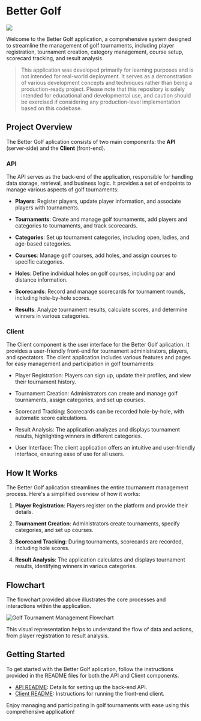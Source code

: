# Better Golf
![](https://i.imgur.com/2PF0vDE.png)

Welcome to the Better Golf application, a comprehensive system designed to streamline the management of golf tournaments, including player registration, tournament creation, category management, course setup, scorecard tracking, and result analysis.

>This application was developed primarily for learning purposes and is not intended for real-world deployment. It serves as a demonstration of various development concepts and techniques rather than being a production-ready project. Please note that this repository is solely intended for educational and developmental use, and caution should be exercised if considering any production-level implementation based on this codebase.


## Project Overview

The Better Golf aplication consists of two main components: the **API** (server-side) and the **Client** (front-end).

### API

The API serves as the back-end of the application, responsible for handling data storage, retrieval, and business logic. It provides a set of endpoints to manage various aspects of golf tournaments:

- **Players**: Register players, update player information, and associate players with tournaments.

- **Tournaments**: Create and manage golf tournaments, add players and categories to tournaments, and track scorecards.

- **Categories**: Set up tournament categories, including open, ladies, and age-based categories.

- **Courses**: Manage golf courses, add holes, and assign courses to specific categories.

- **Holes**: Define individual holes on golf courses, including par and distance information.

- **Scorecards**: Record and manage scorecards for tournament rounds, including hole-by-hole scores.

- **Results**: Analyze tournament results, calculate scores, and determine winners in various categories.

### Client

The Client component is the user interface for the Better Golf aplication. It provides a user-friendly front-end for tournament administrators, players, and spectators. The client application includes various features and pages for easy management and participation in golf tournaments:

- Player Registration: Players can sign up, update their profiles, and view their tournament history.

- Tournament Creation: Administrators can create and manage golf tournaments, assign categories, and set up courses.

- Scorecard Tracking: Scorecards can be recorded hole-by-hole, with automatic score calculations.

- Result Analysis: The application analyzes and displays tournament results, highlighting winners in different categories.

- User Interface: The client application offers an intuitive and user-friendly interface, ensuring ease of use for all users.

## How It Works

The Better Golf aplication streamlines the entire tournament management process. Here's a simplified overview of how it works:

1. **Player Registration**: Players register on the platform and provide their details.

2. **Tournament Creation**: Administrators create tournaments, specify categories, and set up courses.

3. **Scorecard Tracking**: During tournaments, scorecards are recorded, including hole scores.

4. **Result Analysis**: The application calculates and displays tournament results, identifying winners in various categories.

## Flowchart

The flowchart provided above illustrates the core processes and interactions within the application.

![Golf Tournament Management Flowchart](flowchart.png)

This visual representation helps to understand the flow of data and actions, from player registration to result analysis.

## Getting Started

To get started with the Better Golf aplication, follow the instructions provided in the README files for both the API and Client components.

- [API README](api/README.md): Details for setting up the back-end API.
- [Client README](client/README.md): Instructions for running the front-end client.

Enjoy managing and participating in golf tournaments with ease using this comprehensive application!
